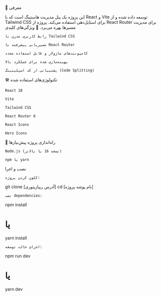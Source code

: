 
📌 معرفی

این پروژه یک پنل مدیریت هاستینگ است که با React و Vite توسعه داده شده و از Tailwind CSS برای استایل‌دهی استفاده می‌کند. پروژه از React Router برای مدیریت مسیرها بهره می‌برد.
🚀 ویژگی‌های کلیدی

    رابط کاربری مدرن با Tailwind CSS

    مسیریابی پیشرفته با React Router

    کامپوننت‌های ماژولار و قابل استفاده مجدد

    بهینه‌سازی شده برای عملکرد بالا

    پشتیبانی از کد اسپلیتینگ (Code Splitting)

🛠️ تکنولوژی‌های استفاده شده

    React 18

    Vite

    Tailwind CSS

    React Router 6

    React Icons

    Hero Icons

🚀 راه‌اندازی پروژه
پیش‌نیازها

    Node.js (نسخه 16 یا بالاتر)

    npm یا yarn

نصب و اجرا

    کلون کردن پروژه:



git clone [آدرس ریپازیتوری]
cd [نام پوشه پروژه]

    نصب dependencies:



npm install
# یا
yarn install

    اجرای حالت توسعه:



npm run dev
# یا
yarn dev
